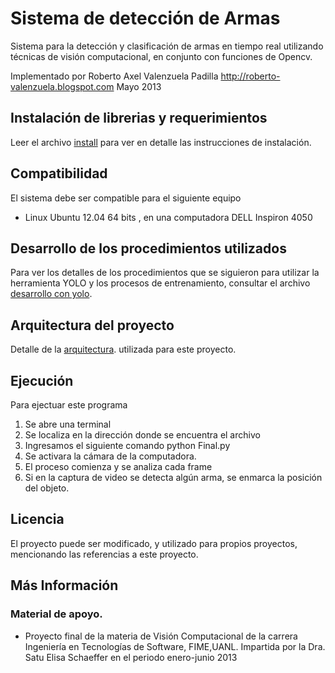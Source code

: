 # Sistema de detección de Armas

Sistema para la detección y clasificación de armas en tiempo real utilizando técnicas de visión computacional,
en conjunto con funciones de Opencv.

Implementado por Roberto Axel Valenzuela Padilla http://roberto-valenzuela.blogspot.com
Mayo 2013


## Instalación de librerias y requerimientos

Leer el archivo [install](docs/install.md) para ver en detalle las instrucciones de instalación.


## Compatibilidad

El sistema debe ser compatible para el siguiente equipo

- Linux Ubuntu 12.04 64 bits , en una computadora DELL Inspiron 4050

## Desarrollo de los procedimientos utilizados

Para ver los detalles de los procedimientos que se siguieron para utilizar la herramienta YOLO y los procesos
de entrenamiento, consultar el archivo [desarrollo con yolo]().

## Arquitectura del proyecto
Detalle de la [arquitectura](docs/arquitectura.md). utilizada para este proyecto.

## Ejecución

Para ejectuar este programa 
1. Se abre una terminal 
2. Se localiza en la dirección donde se encuentra el archivo 
3. Ingresamos el siguiente comando python Final.py
4. Se activara la cámara de la computadora.
5. El proceso comienza y se analiza cada frame
6. Si en la captura de video se detecta algún arma, se enmarca la posición del objeto.


## Licencia

El proyecto puede ser modificado, y utilizado para propios proyectos, mencionando
las referencias a este proyecto.


## Más Información

### Material de apoyo.
   * Proyecto final de la materia de Visión Computacional de la carrera Ingeniería 
    en Tecnologías de Software, FIME,UANL. Impartida por la Dra. Satu Elisa Schaeffer en el periodo enero-junio 2013
